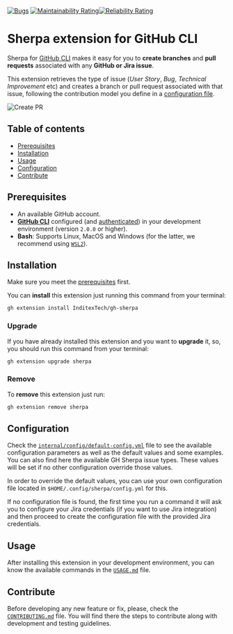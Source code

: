 [![Bugs](https://sonarcloud.io/api/project_badges/measure?project=InditexTech_gh-sherpa&metric=bugs)](https://sonarcloud.io/summary/new_code?id=InditexTech_gh-sherpa)
[![Maintainability Rating](https://sonarcloud.io/api/project_badges/measure?project=InditexTech_gh-sherpa&metric=sqale_rating)](https://sonarcloud.io/summary/new_code?id=InditexTech_gh-sherpa)[![Reliability Rating](https://sonarcloud.io/api/project_badges/measure?project=InditexTech_gh-sherpa&metric=reliability_rating)](https://sonarcloud.io/summary/new_code?id=InditexTech_gh-sherpa)

# Sherpa extension for GitHub CLI

Sherpa for [GitHub CLI](https://github.com/cli/cli) makes it easy for you to **create branches** and **pull requests**
associated with any **GitHub or Jira issue**.

This extension retrieves the type of issue (_User Story_, _Bug_, _Technical Improvement_ etc) and creates a branch or 
pull request associated with that issue, following the contribution model you define in a 
[configuration file](#configuration).

![Create PR](docs/images/create-pr.svg)

## Table of contents

- [Prerequisites](#prerequisites)
- [Installation](#installation)
- [Usage](#usage)
- [Configuration](#configuration)
- [Contribute](#contribute)

## Prerequisites

- An available GitHub account.
- [**GitHub CLI**](https://github.com/cli/cli) configured (and [authenticated](https://cli.github.com/manual/gh_auth_login)) in your development environment (version `2.0.0` or higher).
- **Bash**: Supports Linux, MacOS and Windows (for the latter, we recommend using [`WSL2`](https://learn.microsoft.com/en-us/windows/wsl/install)).

## Installation

Make sure you meet the [prerequisites](#prerequisites) first.

You can **install** this extension just running this command from your terminal:

```sh
gh extension install InditexTech/gh-sherpa
```

### Upgrade

If you have already installed this extension and you want to **upgrade** it, so, you should run this command from your terminal:

```sh
gh extension upgrade sherpa
```

### Remove

To **remove** this extension just run:

```sh
gh extension remove sherpa
```

## Configuration

Check the [`internal/config/default-config.yml`](internal/config/default-config.yml) file to see the available configuration parameters as well as the default values and some examples.
You can also find here the available GH Sherpa issue types. These values will be set if no other configuration override those values.

In order to override the default values, you can use your own configuration file located in `$HOME/.config/sherpa/config.yml` for this.

If no configuration file is found, the first time you run a command it will ask you to configure your Jira credentials (if you want to use Jira integration) and then proceed to create the configuration file with the provided Jira credentials.

## Usage

After installing this extension in your development environment, you can know the available commands in the [`USAGE.md`](docs/USAGE.md) file.

## Contribute

Before developing any new feature or fix, please, check the [`CONTRIBUTING.md`](CONTRIBUTING.md) file. You will find there the steps to contribute along with development and testing guidelines.
